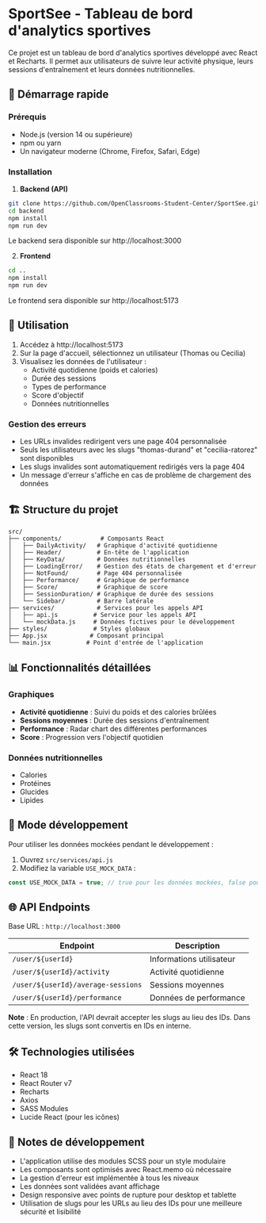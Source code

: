 # SportSee - Tableau de bord d'analytics sportives

Ce projet est un tableau de bord d'analytics sportives développé avec React et Recharts. Il permet aux utilisateurs de suivre leur activité physique, leurs sessions d'entraînement et leurs données nutritionnelles.

## 🚀 Démarrage rapide

### Prérequis

- Node.js (version 14 ou supérieure)
- npm ou yarn
- Un navigateur moderne (Chrome, Firefox, Safari, Edge)

### Installation

1. **Backend (API)**
```bash
git clone https://github.com/OpenClassrooms-Student-Center/SportSee.git backend
cd backend
npm install
npm run dev
```
Le backend sera disponible sur http://localhost:3000

2. **Frontend**
```bash
cd ..
npm install
npm run dev
```
Le frontend sera disponible sur http://localhost:5173

## 📱 Utilisation

1. Accédez à http://localhost:5173
2. Sur la page d'accueil, sélectionnez un utilisateur (Thomas ou Cecilia)
3. Visualisez les données de l'utilisateur :
   - Activité quotidienne (poids et calories)
   - Durée des sessions
   - Types de performance
   - Score d'objectif
   - Données nutritionnelles

### Gestion des erreurs

- Les URLs invalides redirigent vers une page 404 personnalisée
- Seuls les utilisateurs avec les slugs "thomas-durand" et "cecilia-ratorez" sont disponibles
- Les slugs invalides sont automatiquement redirigés vers la page 404
- Un message d'erreur s'affiche en cas de problème de chargement des données

## 🏗 Structure du projet

```
src/
├── components/           # Composants React
│   ├── DailyActivity/   # Graphique d'activité quotidienne
│   ├── Header/          # En-tête de l'application
│   ├── KeyData/         # Données nutritionnelles
│   ├── LoadingError/    # Gestion des états de chargement et d'erreur
│   ├── NotFound/        # Page 404 personnalisée
│   ├── Performance/     # Graphique de performance
│   ├── Score/           # Graphique de score
│   ├── SessionDuration/ # Graphique de durée des sessions
│   └── Sidebar/         # Barre latérale
├── services/            # Services pour les appels API
│   ├── api.js          # Service pour les appels API
│   └── mockData.js     # Données fictives pour le développement
├── styles/             # Styles globaux
├── App.jsx            # Composant principal
└── main.jsx          # Point d'entrée de l'application
```

## 📊 Fonctionnalités détaillées

### Graphiques
- **Activité quotidienne** : Suivi du poids et des calories brûlées
- **Sessions moyennes** : Durée des sessions d'entraînement
- **Performance** : Radar chart des différentes performances
- **Score** : Progression vers l'objectif quotidien

### Données nutritionnelles
- Calories
- Protéines
- Glucides
- Lipides

## 🔄 Mode développement

Pour utiliser les données mockées pendant le développement :

1. Ouvrez `src/services/api.js`
2. Modifiez la variable `USE_MOCK_DATA` :
```javascript
const USE_MOCK_DATA = true; // true pour les données mockées, false pour l'API
```

## 🌐 API Endpoints

Base URL : `http://localhost:3000`

| Endpoint | Description |
|----------|-------------|
| `/user/${userId}` | Informations utilisateur |
| `/user/${userId}/activity` | Activité quotidienne |
| `/user/${userId}/average-sessions` | Sessions moyennes |
| `/user/${userId}/performance` | Données de performance |

**Note** : En production, l'API devrait accepter les slugs au lieu des IDs. Dans cette version, les slugs sont convertis en IDs en interne.

## 🛠 Technologies utilisées

- React 18
- React Router v7
- Recharts
- Axios
- SASS Modules
- Lucide React (pour les icônes)

## 📝 Notes de développement

- L'application utilise des modules SCSS pour un style modulaire
- Les composants sont optimisés avec React.memo où nécessaire
- La gestion d'erreur est implémentée à tous les niveaux
- Les données sont validées avant affichage
- Design responsive avec points de rupture pour desktop et tablette
- Utilisation de slugs pour les URLs au lieu des IDs pour une meilleure sécurité et lisibilité 